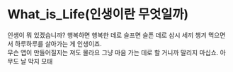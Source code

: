 # What_is_Life(인생이란 무엇일까)

인생이 뭐 있겠습니까? 행복하면 행복한 데로 슬프면 슬픈 데로 삼시 세끼 챙겨 먹으면서 하루하루를 살아가는 게 인생이죠.<br>
무슨 앱이 만들어질지는 져도 몰라요 그냥 마음 가는 데로 할 거니까 말리지 마십쇼. 아무도 날 막지 모태

